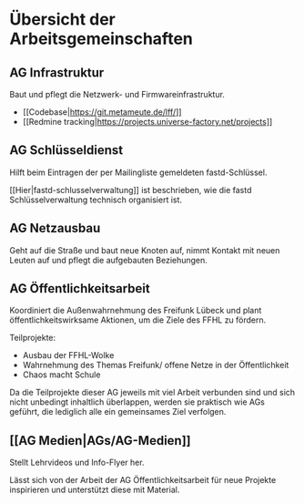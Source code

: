 # Übersicht der Arbeitsgemeinschaften
## AG Infrastruktur
Baut und pflegt die Netzwerk- und Firmwareinfrastruktur.
* [[Codebase|https://git.metameute.de/lff/]]
* [[Redmine tracking|https://projects.universe-factory.net/projects]]

## AG Schlüsseldienst
Hilft beim Eintragen der per Mailingliste gemeldeten fastd-Schlüssel.

[[Hier|fastd-schlusselverwaltung]] ist beschrieben, wie die fastd Schlüsselverwaltung technisch organisiert ist.

## AG Netzausbau
Geht auf die Straße und baut neue Knoten auf, nimmt Kontakt mit neuen Leuten auf und pflegt die aufgebauten Beziehungen.

## AG Öffentlichkeitsarbeit
Koordiniert die Außenwahrnehmung des Freifunk Lübeck und plant öffentlichkeitswirksame Aktionen, um die Ziele des FFHL zu fördern.

Teilprojekte:
* Ausbau der FFHL-Wolke
* Wahrnehmung des Themas Freifunk/ offene Netze in der Öffentlichkeit
* Chaos macht Schule

Da die Teilprojekte dieser AG jeweils mit viel Arbeit verbunden sind und sich nicht unbedingt inhaltlich überlappen, werden sie praktisch wie AGs geführt, die lediglich alle ein gemeinsames Ziel verfolgen.

## [[AG Medien|AGs/AG-Medien]]
Stellt Lehrvideos und Info-Flyer her.

Lässt sich von der Arbeit der AG Öffentlichkeitsarbeit für neue Projekte inspirieren und unterstützt diese mit Material.
